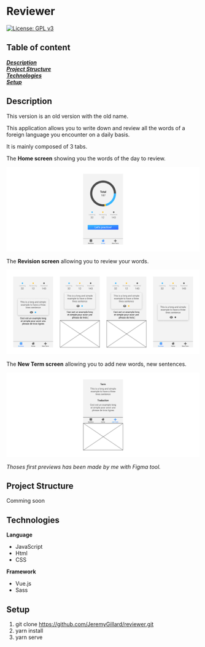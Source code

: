 # Reviewer

[![License: GPL v3](https://img.shields.io/badge/License-GPLv3-blue.svg)](https://www.gnu.org/licenses/gpl-3.0)

## Table of content

**_[Description](#description)_**  
**_[Project Structure](#project-structure)_**  
**_[Technologies](#technologies)_**  
**_[Setup](#setup)_**

## Description

This version is an old version with the old name.

This application allows you to write down and review all the words of a foreign language you encounter on a daily basis.

It is mainly composed of 3 tabs.

The **Home screen** showing you the words of the day to review.

<img src="./.github/media/img/Home.png">

The **Revision screen** allowing you to review your words.

<img src="./.github/media/img/Revision.png">

The **New Term screen** allowing you to add new words, new sentences.

<img src="./.github/media/img/NewTerm.png">

_Thoses first previews has been made by me with Figma tool._

## Project Structure

Comming soon

## Technologies

**Language**

- JavaScript
- Html
- CSS

**Framework**

- Vue.js
- Sass

## Setup

1. git clone https://github.com/JeremyGillard/reviewer.git
2. yarn install
3. yarn serve
